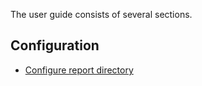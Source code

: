The user guide consists of several sections.

## Configuration

* [Configure report directory](configuration.md)
